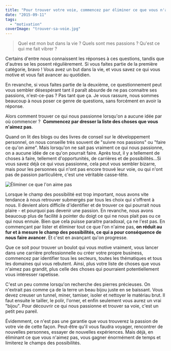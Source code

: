 ```yaml
---
title: "Pour trouver votre voie, commencez par éliminer ce que vous n'aimez pas"
date: "2015-09-11"
tags:
  - "motivation"
coverImage: "trouver-sa-voie.jpg"
---
```


> Quel est mon but dans la vie ? Quels sont mes passions ? Qu'est ce qui me fait vibrer ?

Certains d'entre nous connaissent les réponses à ces questions, tandis que d'autres se les posent régulièrement. Si vous faites partie de la première catégorie, bravo ! Vous avez un but dans la vie, et vous savez ce qui vous motive et vous fait avancer au quotidien.

En revanche, si vous faites partie de la deuxième, ce questionnement peut vous sembler désespérant tant il paraît absurde de ne pas connaitre ses passions, n'est-ce-pas ? Pas tant que ça. Je vous rassure, nous sommes beaucoup à nous poser ce genre de questions, sans forcément en avoir la réponse.

Alors comment trouver ce qui nous passionne lorsqu'on a aucune idée par où commencer ?  **Commencez par dresser la liste des choses que vous n'aimez pas**.<!--more-->

Quand on lit des blogs ou des livres de conseil sur le développement personnel, on nous conseille très souvent de "suivre nos passions" ou "faire ce qu'on aime". Mais lorsqu'on ne sait pas vraiment ce qui nous passionne, on a aucune idée de ce qu'on pourrait faire. Après tout, il y a tellement de choses à faire, tellement d'opportunités, de carrières et de possibilités...Si vous savez déjà ce qui vous passionne, cela peut vous sembler bizarre, mais pour les personnes qui n'ont pas encore trouvé leur voie, ou qui n'ont pas de passion particulière, c'est une véritable casse-tête.

![Éliminer ce que l'on aime pas](images/eliminer.jpg)

Lorsque le champ des possibilité est trop important, nous avons vite tendance à nous retrouver submergés par tous les choix qui s'offrent à nous. Il devient alors difficile d'identifier et de trouver ce qui pourrait nous plaire - et pourquoi pas devenir une passion. En revanche, nous avons beaucoup plus de facilité à pointer du doigt ce qui ne nous plait pas ou ce qui nous ennuie. Bien que cela puisse paraitre paradoxal, ça ne l'est pas. En commençant par lister et éliminer tout ce que l'on n'aime pas, **on réduit au fur et à mesure le champ des possibilités, ce qui a pour conséquence de nous faire avancer**. Et c'est en avançant qu'on progresse.

Que ce soit pour trouver un boulot qui vous motive vraiment, vous lancer dans une carrière professionnelle ou créer votre propre business, commencez par identifier tous les secteurs, toutes les thématiques et tous les domaines qui vous rebutent. Ainsi, plus votre liste de choses que vous n'aimez pas grandit, plus celle des choses qui pourraient potentiellement vous intéresser rapetisse.

C'est un peu comme lorsqu'on recherche des pierres précieuses. On n'extrait pas comme ça de la terre un beau bijou juste en se baissant. Vous devez creuser un tunnel, miner, tamiser, isoler et nettoyer le matériau brut. Il faut ensuite le tailler, le polir, l'orner, et enfin seulement vous aurez un vrai "bijou". Pour découvrir ce qui nous passionne et trouver sa voie, c'est un petit peu pareil.

Évidemment, ce n'est pas une garantie que vous trouverez la passion de votre vie de cette façon. Peut-être qu'il vous faudra voyager, rencontrer de nouvelles personnes, essayer de nouvelles expériences. Mais déjà, en éliminant ce que vous n'aimez pas, vous gagner énormément de temps et limiterez le champs des possibilités.
